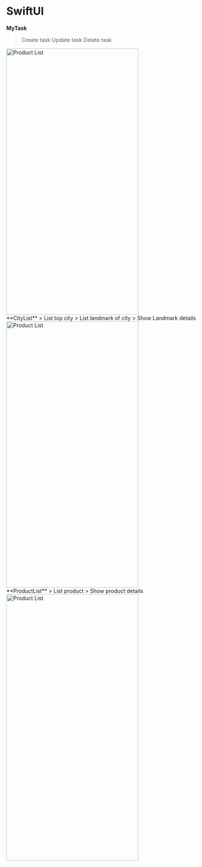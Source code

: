 # SwiftUI

**MyTask**
> Create task
> Update task
> Delete task
<img width="347" height="700" alt="Product List" src="https://github.com/aanndd2024/SwiftUI/assets/160536474/f34574ae-04f3-415c-8a61-92d3efdaa6cd">
<br />
**CityList**
> List top city
> List landmark of city
> Show Landmark details
<img width="347" height="700" alt="Product List" src="https://github.com/aanndd2024/SwiftUI/assets/160536474/ce467178-066f-4385-8349-c6939aa8e862">
<br />
**ProductList**
> List product
> Show product details
<img width="347" height="700" alt="Product List" src="https://github.com/aanndd2024/SwiftUI/assets/160536474/6e7f3afb-ac52-4e06-8ec8-707df69663fb">



